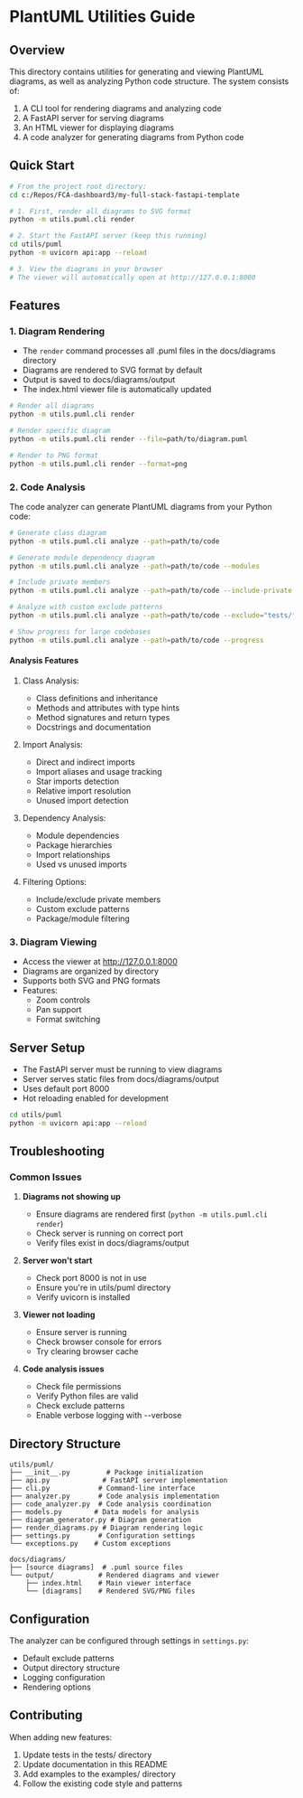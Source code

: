 # PlantUML Utilities Guide

## Overview

This directory contains utilities for generating and viewing PlantUML diagrams, as well as analyzing Python code structure. The system consists of:

1. A CLI tool for rendering diagrams and analyzing code
2. A FastAPI server for serving diagrams
3. An HTML viewer for displaying diagrams
4. A code analyzer for generating diagrams from Python code

## Quick Start

```bash
# From the project root directory:
cd c:/Repos/FCA-dashboard3/my-full-stack-fastapi-template

# 1. First, render all diagrams to SVG format
python -m utils.puml.cli render

# 2. Start the FastAPI server (keep this running)
cd utils/puml
python -m uvicorn api:app --reload

# 3. View the diagrams in your browser
# The viewer will automatically open at http://127.0.0.1:8000
```

## Features

### 1. Diagram Rendering

- The `render` command processes all .puml files in the docs/diagrams directory
- Diagrams are rendered to SVG format by default
- Output is saved to docs/diagrams/output
- The index.html viewer file is automatically updated

```bash
# Render all diagrams
python -m utils.puml.cli render

# Render specific diagram
python -m utils.puml.cli render --file=path/to/diagram.puml

# Render to PNG format
python -m utils.puml.cli render --format=png
```

### 2. Code Analysis

The code analyzer can generate PlantUML diagrams from your Python code:

```bash
# Generate class diagram
python -m utils.puml.cli analyze --path=path/to/code

# Generate module dependency diagram
python -m utils.puml.cli analyze --path=path/to/code --modules

# Include private members
python -m utils.puml.cli analyze --path=path/to/code --include-private

# Analyze with custom exclude patterns
python -m utils.puml.cli analyze --path=path/to/code --exclude="tests/*,examples/*"

# Show progress for large codebases
python -m utils.puml.cli analyze --path=path/to/code --progress
```

#### Analysis Features

1. Class Analysis:

   - Class definitions and inheritance
   - Methods and attributes with type hints
   - Method signatures and return types
   - Docstrings and documentation

2. Import Analysis:

   - Direct and indirect imports
   - Import aliases and usage tracking
   - Star imports detection
   - Relative import resolution
   - Unused import detection

3. Dependency Analysis:

   - Module dependencies
   - Package hierarchies
   - Import relationships
   - Used vs unused imports

4. Filtering Options:
   - Include/exclude private members
   - Custom exclude patterns
   - Package/module filtering

### 3. Diagram Viewing

- Access the viewer at <http://127.0.0.1:8000>
- Diagrams are organized by directory
- Supports both SVG and PNG formats
- Features:
  - Zoom controls
  - Pan support
  - Format switching

## Server Setup

- The FastAPI server must be running to view diagrams
- Server serves static files from docs/diagrams/output
- Uses default port 8000
- Hot reloading enabled for development

```bash
cd utils/puml
python -m uvicorn api:app --reload
```

## Troubleshooting

### Common Issues

1. **Diagrams not showing up**

   - Ensure diagrams are rendered first (`python -m utils.puml.cli render`)
   - Check server is running on correct port
   - Verify files exist in docs/diagrams/output

2. **Server won't start**

   - Check port 8000 is not in use
   - Ensure you're in utils/puml directory
   - Verify uvicorn is installed

3. **Viewer not loading**

   - Ensure server is running
   - Check browser console for errors
   - Try clearing browser cache

4. **Code analysis issues**
   - Check file permissions
   - Verify Python files are valid
   - Check exclude patterns
   - Enable verbose logging with --verbose

## Directory Structure

```
utils/puml/
├── __init__.py         # Package initialization
├── api.py             # FastAPI server implementation
├── cli.py            # Command-line interface
├── analyzer.py       # Code analysis implementation
├── code_analyzer.py  # Code analysis coordination
├── models.py        # Data models for analysis
├── diagram_generator.py # Diagram generation
├── render_diagrams.py # Diagram rendering logic
├── settings.py       # Configuration settings
└── exceptions.py    # Custom exceptions

docs/diagrams/
├── [source diagrams]  # .puml source files
└── output/           # Rendered diagrams and viewer
    ├── index.html    # Main viewer interface
    └── [diagrams]    # Rendered SVG/PNG files
```

## Configuration

The analyzer can be configured through settings in `settings.py`:

- Default exclude patterns
- Output directory structure
- Logging configuration
- Rendering options

## Contributing

When adding new features:

1. Update tests in the tests/ directory
2. Update documentation in this README
3. Add examples to the examples/ directory
4. Follow the existing code style and patterns
